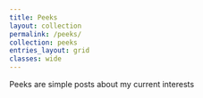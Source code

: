 ```yaml
---
title: Peeks
layout: collection
permalink: /peeks/
collection: peeks
entries_layout: grid
classes: wide
---
```

Peeks are simple posts about my current interests